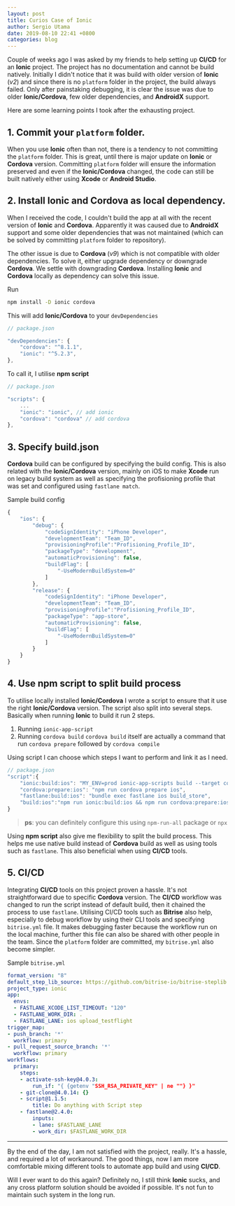 ```yaml
---
layout: post
title: Curios Case of Ionic
author: Sergio Utama
date: 2019-08-10 22:41 +0800
categories: blog
---
```


Couple of weeks ago I was asked by my friends to help setting up **CI/CD** for an **Ionic** project. The project has no documentation and cannot be build natively. Initially I didn't notice that it was build with older version of **Ionic** (*v2*) and since there is no `platform` folder in the project, the build always failed. Only after painstaking debugging, it is clear the issue was due to older **Ionic/Cordova**, few older dependencies, and **AndroidX** support.

Here are some learning points I took after the exhausting project.


## 1. Commit your `platform` folder.

When you use **Ionic** often than not, there is a tendency to not committing the `platform` folder. This is great, until there is major update on **Ionic** or **Cordova** version. Committing `platform` folder will ensure the information preserved and even if the **Ionic/Cordova** changed, the code can still be built natively either using **Xcode** or **Android Studio**.


## 2. Install Ionic and Cordova as local dependency.

When I received the code, I couldn't build the app at all with the recent version of **Ionic** and **Cordova**. Apparently it was caused due to **AndroidX** support and some older dependencies that was not maintained (which can be solved by committing `platform` folder to repository). 

The other issue is due to **Cordova** (*v9*) which is not compatible with older dependencies. To solve it, either upgrade dependency or downgrade **Cordova**. We settle with downgrading **Cordova**. Installing **Ionic** and **Cordova** locally as dependency can solve this issue.

Run
```sh
npm install -D ionic cordova
```

This will add **Ionic/Cordova** to your `devDependencies`
```js
// package.json

"devDependencies": {
    "cordova": "^8.1.1",
    "ionic": "^5.2.3",
},

```

To call it, I utilise **npm script**
```js
// package.json

"scripts": {
    ...
    "ionic": "ionic", // add ionic
    "cordova": "cordova" // add cordova
},
```

## 3. Specify build.json

**Cordova** build can be configured by specifying the build config. This is also related with the **Ionic/Cordova** version, mainly on iOS to make **Xcode** run on legacy build system as well as specifying the profisioning profile that was set and configured using `fastlane match`.

Sample build config
```js
{
    "ios": {
        "debug": {
            "codeSignIdentity": "iPhone Developer",
            "developmentTeam": "Team_ID",
            "provisioningProfile":"Profisioning_Profile_ID",
            "packageType": "development",
            "automaticProvisioning": false,
            "buildFlag": [
                "-UseModernBuildSystem=0"
            ]
        },
        "release": {
            "codeSignIdentity": "iPhone Developer",
            "developmentTeam": "Team_ID",
            "provisioningProfile":"Profisioning_Profile_ID",
            "packageType": "app-store",
            "automaticProvisioning": false,
            "buildFlag": [
                "-UseModernBuildSystem=0"
            ]
        }
    }
}
```

## 4. Use npm script to split build process

To utilise locally installed **Ionic/Cordova** I wrote a script to ensure that it use the right **Ionic/Cordova** version. The script also split into several steps. Basically when running **Ionic** to build it run 2 steps. 
1. Running `ionic-app-script`
2. Running `cordova build`
`cordova build` itself are actually a command that run `cordova prepare` followed by `cordova compile`

Using script I can choose which steps I want to perform and link it as I need.

```js
// package.json
"script":{
    "ionic:build:ios": "MY_ENV=prod ionic-app-scripts build --target cordova --platform ios",
    "cordova:prepare:ios": "npm run cordova prepare ios",
    "fastlane:build:ios": "bundle exec fastlane ios build_store",
    "build:ios":"npm run ionic:build:ios && npm run cordova:prepare:ios -- --prod && npm run fastlane:build:ios",
}
```

> **ps**: you can definitely configure this using `npm-run-all` package or `npx`

Using **npm script** also give me flexibility to split the build process. This helps me use native build instead of **Cordova** build as well as using tools such as `fastlane`. This also beneficial when using **CI/CD** tools.


## 5. CI/CD

Integrating **CI/CD** tools on this project proven a hassle. It's not straightforward due to specific **Cordova** version. The **CI/CD** workflow was changed to run the script instead of default build, then it chained the process to use `fastlane`. Utilising CI/CD tools such as **Bitrise** also help, especially to debug workflow by using their CLI tools and specifying `bitrise.yml` file. It makes debugging faster because the workflow run on the local machine, further this file can also be shared with other people in the team. Since the `platform` folder are committed, my `bitrise.yml` also become simpler.

Sample `bitrise.yml`

```yaml
format_version: "8"
default_step_lib_source: https://github.com/bitrise-io/bitrise-steplib.git
project_type: ionic
app:
  envs:
  - FASTLANE_XCODE_LIST_TIMEOUT: "120"
  - FASTLANE_WORK_DIR: .
  - FASTLANE_LANE: ios upload_testflight
trigger_map:
- push_branch: '*'
  workflow: primary
- pull_request_source_branch: '*'
  workflow: primary
workflows:
  primary:
    steps:
    - activate-ssh-key@4.0.3:
        run_if: "{ {getenv "SSH_RSA_PRIVATE_KEY" | ne ""} }"
    - git-clone@4.0.14: {}
    - script@1.1.5:
        title: Do anything with Script step
    - fastlane@2.4.0:
        inputs:
        - lane: $FASTLANE_LANE
        - work_dir: $FASTLANE_WORK_DIR

```

---

By the end of the day, I am not satisfied with the project, really. It's a hassle, and required a lot of workaround. The good things, now I am more comfortable mixing different tools to automate app build and using **CI/CD**.


Will I ever want to do this again? Definitely no, I still think **Ionic** sucks, and any cross platform solution should be avoided if possible. It's not fun to maintain such system in the long run.
